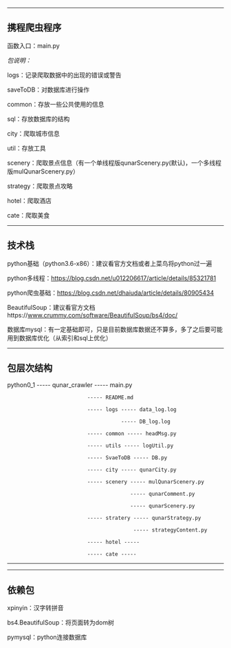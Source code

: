 -----

**携程爬虫程序**
-----

函数入口：main.py

_包说明：_

logs：记录爬取数据中的出现的错误或警告

saveToDB：对数据库进行操作

common：存放一些公共使用的信息

sql：存放数据库的结构

city：爬取城市信息

util：存放工具

scenery：爬取景点信息（有一个单线程版qunarScenery.py(默认)，一个多线程版mulQunarScenery.py）

strategy：爬取景点攻略

hotel：爬取酒店

cate：爬取美食

-----

****技术栈****
-----

python基础（python3.6-x86）：建议看官方文档或者上菜鸟将python过一遍

python多线程：https://blog.csdn.net/u012206617/article/details/85321781

python爬虫基础：https://blog.csdn.net/dhaiuda/article/details/80905434

BeautifulSoup：建议看官方文档https://www.crummy.com/software/BeautifulSoup/bs4/doc/

数据库mysql：有一定基础即可，只是目前数据库数据还不算多，多了之后要可能用到数据库优化（从索引和sql上优化）

-----
**包层次结构**
-----
python0_1 ----- qunar_crawler ----- main.py

                              ----- README.md
                      
                              ----- logs ----- data_log.log
                      
                                         ----- DB_log.log
                                 
                              ----- common ----- headMsg.py
                      
                              ----- utils ----- logUtil.py
                      
                              ----- SvaeToDB ----- DB.py
                      
                              ----- city ----- qunarCity.py
                      
                              ----- scenery ----- mulQunarScenery.py
                      
                                            ----- qunarComment.py
                                    
                                            ----- qunarScenery.py
                      
                              ----- stratery ----- qunarStrategy.py
                      
                                             ----- strategyContent.py
                      
                              ----- hotel ----- 
                      
                              ----- cate ----- 
                              
 -----
 
 -----
 **依赖包**
 -----
 
 xpinyin：汉字转拼音
 
 bs4.BeautifulSoup：将页面转为dom树
 
 pymysql：python连接数据库
 
 